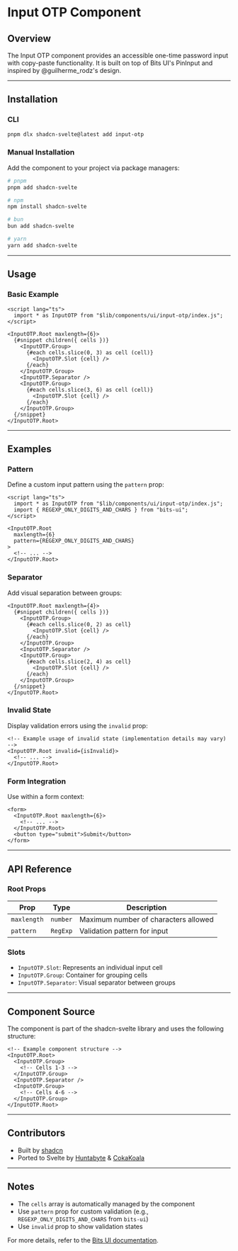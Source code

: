 

# Input OTP Component

## Overview
The Input OTP component provides an accessible one-time password input with copy-paste functionality. It is built on top of Bits UI's PinInput and inspired by @guilherme_rodz's design.

---

## Installation

### CLI
```bash
pnpm dlx shadcn-svelte@latest add input-otp
```

### Manual Installation
Add the component to your project via package managers:
```bash
# pnpm
pnpm add shadcn-svelte

# npm
npm install shadcn-svelte

# bun
bun add shadcn-svelte

# yarn
yarn add shadcn-svelte
```

---

## Usage

### Basic Example
```svelte
<script lang="ts">
  import * as InputOTP from "$lib/components/ui/input-otp/index.js";
</script>

<InputOTP.Root maxlength={6}>
  {#snippet children({ cells })}
    <InputOTP.Group>
      {#each cells.slice(0, 3) as cell (cell)}
        <InputOTP.Slot {cell} />
      {/each}
    </InputOTP.Group>
    <InputOTP.Separator />
    <InputOTP.Group>
      {#each cells.slice(3, 6) as cell (cell)}
        <InputOTP.Slot {cell} />
      {/each}
    </InputOTP.Group>
  {/snippet}
</InputOTP.Root>
```

---

## Examples

### Pattern
Define a custom input pattern using the `pattern` prop:
```svelte
<script lang="ts">
  import * as InputOTP from "$lib/components/ui/input-otp/index.js";
  import { REGEXP_ONLY_DIGITS_AND_CHARS } from "bits-ui";
</script>

<InputOTP.Root 
  maxlength={6} 
  pattern={REGEXP_ONLY_DIGITS_AND_CHARS}
>
  <!-- ... -->
</InputOTP.Root>
```

### Separator
Add visual separation between groups:
```svelte
<InputOTP.Root maxlength={4}>
  {#snippet children({ cells })}
    <InputOTP.Group>
      {#each cells.slice(0, 2) as cell}
        <InputOTP.Slot {cell} />
      {/each}
    </InputOTP.Group>
    <InputOTP.Separator />
    <InputOTP.Group>
      {#each cells.slice(2, 4) as cell}
        <InputOTP.Slot {cell} />
      {/each}
    </InputOTP.Group>
  {/snippet}
</InputOTP.Root>
```

### Invalid State
Display validation errors using the `invalid` prop:
```svelte
<!-- Example usage of invalid state (implementation details may vary) -->
<InputOTP.Root invalid={isInvalid}>
  <!-- ... -->
</InputOTP.Root>
```

### Form Integration
Use within a form context:
```svelte
<form>
  <InputOTP.Root maxlength={6}>
    <!-- ... -->
  </InputOTP.Root>
  <button type="submit">Submit</button>
</form>
```

---

## API Reference

### Root Props
| Prop       | Type     | Description                          |
|------------|----------|--------------------------------------|
| `maxlength`| `number` | Maximum number of characters allowed |
| `pattern`  | `RegExp` | Validation pattern for input         |

### Slots
- `InputOTP.Slot`: Represents an individual input cell
- `InputOTP.Group`: Container for grouping cells
- `InputOTP.Separator`: Visual separator between groups

---

## Component Source
The component is part of the shadcn-svelte library and uses the following structure:
```svelte
<!-- Example component structure -->
<InputOTP.Root>
  <InputOTP.Group>
    <!-- Cells 1-3 -->
  </InputOTP.Group>
  <InputOTP.Separator />
  <InputOTP.Group>
    <!-- Cells 4-6 -->
  </InputOTP.Group>
</InputOTP.Root>
```

---

## Contributors
- Built by [shadcn](https://shadcn.com)
- Ported to Svelte by [Huntabyte](https://github.com/huntabyte) & [CokaKoala](https://github.com/cokakoala)

---

## Notes
- The `cells` array is automatically managed by the component
- Use `pattern` prop for custom validation (e.g., `REGEXP_ONLY_DIGITS_AND_CHARS` from `bits-ui`)
- Use `invalid` prop to show validation states

For more details, refer to the [Bits UI documentation](https://bits-ui.netlify.app/components/pin-input).